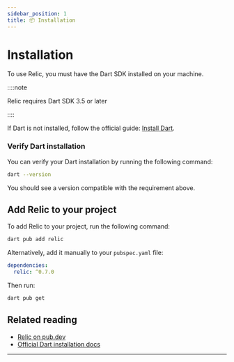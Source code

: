 ```yaml
---
sidebar_position: 1
title: 📦 Installation
---
```


# Installation

To use Relic, you must have the Dart SDK installed on your machine.

::::note

Relic requires Dart SDK 3.5 or later

::::

If Dart is not installed, follow the official guide: [Install Dart](https://dart.dev/get-dart).

### Verify Dart installation

You can verify your Dart installation by running the following command:

```bash
dart --version
```

You should see a version compatible with the requirement above.

## Add Relic to your project

To add Relic to your project, run the following command:

```bash
dart pub add relic
```

Alternatively, add it manually to your `pubspec.yaml` file:

```yaml
dependencies:
  relic: ^0.7.0
```

Then run:

```bash
dart pub get
```

## Related reading

- [Relic on pub.dev](https://pub.dev/packages/relic)
- [Official Dart installation docs](https://dart.dev/get-dart)

---
